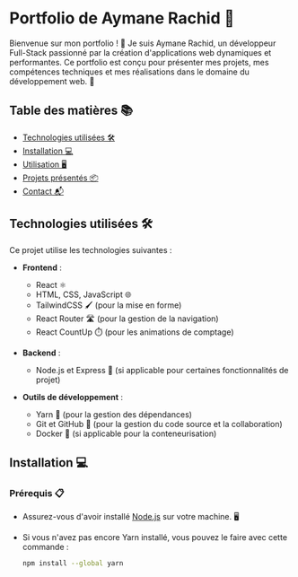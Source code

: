
# Portfolio de Aymane Rachid 🎨

Bienvenue sur mon portfolio ! 👋 Je suis Aymane Rachid, un développeur Full-Stack passionné par la création d'applications web dynamiques et performantes. Ce portfolio est conçu pour présenter mes projets, mes compétences techniques et mes réalisations dans le domaine du développement web. 🚀

## Table des matières 📚

- [Technologies utilisées 🛠️](#technologies-utilisées)
- [Installation 💻](#installation)
- [Utilisation 🖥️](#utilisation)
- [Projets présentés 📦](#projets-présentés)
- [Contact 📬](#contact)

## Technologies utilisées 🛠️

Ce projet utilise les technologies suivantes :

- **Frontend** :
  - React ⚛️
  - HTML, CSS, JavaScript 🌐
  - TailwindCSS 🖌️ (pour la mise en forme)
  - React Router 🛣️ (pour la gestion de la navigation)
  - React CountUp ⏱️ (pour les animations de comptage)
  
- **Backend** :
  - Node.js et Express 🌱 (si applicable pour certaines fonctionnalités de projet)
  
- **Outils de développement** :
  - Yarn 🎉 (pour la gestion des dépendances)
  - Git et GitHub 🐙 (pour la gestion du code source et la collaboration)
  - Docker 🐳 (si applicable pour la conteneurisation)
  
## Installation 💻

### Prérequis 📋

- Assurez-vous d'avoir installé [Node.js](https://nodejs.org/) sur votre machine. 🖥️
- Si vous n'avez pas encore Yarn installé, vous pouvez le faire avec cette commande :

  ```bash
  npm install --global yarn
